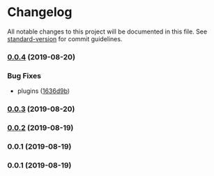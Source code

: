 # Changelog

All notable changes to this project will be documented in this file. See [standard-version](https://github.com/conventional-changelog/standard-version) for commit guidelines.

### [0.0.4](https://github.com/freedomsex/text-censor/compare/v0.0.3...v0.0.4) (2019-08-20)


### Bug Fixes

* plugins ([1636d9b](https://github.com/freedomsex/text-censor/commit/1636d9b))



### [0.0.3](https://github.com/freedomsex/text-censor/compare/v0.0.2...v0.0.3) (2019-08-20)



### [0.0.2](https://github.com/freedomsex/text-censor/compare/v0.0.1...v0.0.2) (2019-08-19)



### 0.0.1 (2019-08-19)



### 0.0.1 (2019-08-19)

